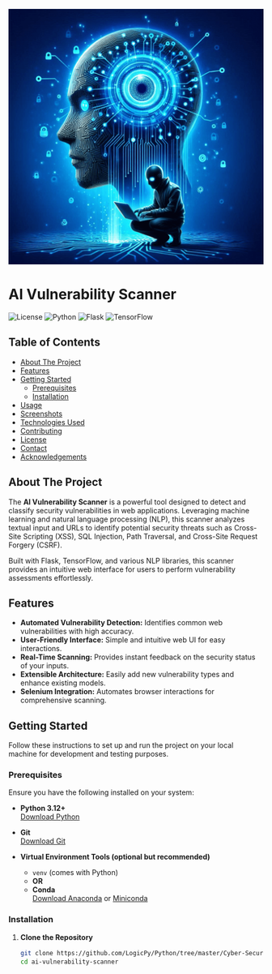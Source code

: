 ![ai-scanner](images/ai-scanner.png)

# AI Vulnerability Scanner

![License](https://img.shields.io/badge/license-MIT-blue.svg)
![Python](https://img.shields.io/badge/python-3.12+-blue.svg)
![Flask](https://img.shields.io/badge/flask-2.3.2-brightgreen.svg)
![TensorFlow](https://img.shields.io/badge/tensorflow-2.13.0-yellow.svg)

## Table of Contents
- [About The Project](#about-the-project)
- [Features](#features)
- [Getting Started](#getting-started)
  - [Prerequisites](#prerequisites)
  - [Installation](#installation)
- [Usage](#usage)
- [Screenshots](#screenshots)
- [Technologies Used](#technologies-used)
- [Contributing](#contributing)
- [License](#license)
- [Contact](#contact)
- [Acknowledgements](#acknowledgements)

## About The Project

The **AI Vulnerability Scanner** is a powerful tool designed to detect and classify security vulnerabilities in web applications. Leveraging machine learning and natural language processing (NLP), this scanner analyzes textual input and URLs to identify potential security threats such as Cross-Site Scripting (XSS), SQL Injection, Path Traversal, and Cross-Site Request Forgery (CSRF).

Built with Flask, TensorFlow, and various NLP libraries, this scanner provides an intuitive web interface for users to perform vulnerability assessments effortlessly.

## Features

- **Automated Vulnerability Detection:** Identifies common web vulnerabilities with high accuracy.
- **User-Friendly Interface:** Simple and intuitive web UI for easy interactions.
- **Real-Time Scanning:** Provides instant feedback on the security status of your inputs.
- **Extensible Architecture:** Easily add new vulnerability types and enhance existing models.
- **Selenium Integration:** Automates browser interactions for comprehensive scanning.

## Getting Started

Follow these instructions to set up and run the project on your local machine for development and testing purposes.

### Prerequisites

Ensure you have the following installed on your system:

- **Python 3.12+**  
  [Download Python](https://www.python.org/downloads/)

- **Git**  
  [Download Git](https://git-scm.com/downloads)

- **Virtual Environment Tools (optional but recommended)**  
  - `venv` (comes with Python)
  - **OR**
  - **Conda**  
    [Download Anaconda](https://www.anaconda.com/products/distribution) or [Miniconda](https://docs.conda.io/en/latest/miniconda.html)

### Installation

1. **Clone the Repository**

   ```bash
   git clone https://github.com/LogicPy/Python/tree/master/Cyber-Security%20Tools/Ai-based%20vulnerability%20Scannerai-vulnerability-scanner.git
   cd ai-vulnerability-scanner
